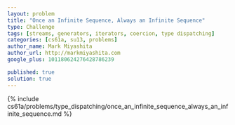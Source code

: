 ```yaml
---
layout: problem
title: "Once an Infinite Sequence, Always an Infinite Sequence"
type: Challenge
tags: [streams, generators, iterators, coercion, type dispatching]
categories: [cs61a, su13, problems]
author_name: Mark Miyashita
author_url: http://markmiyashita.com
google_plus: 101180624276428786239

published: true
solution: true
---
```


{% include cs61a/problems/type_dispatching/once_an_infinite_sequence_always_an_infinite_sequence.md %}